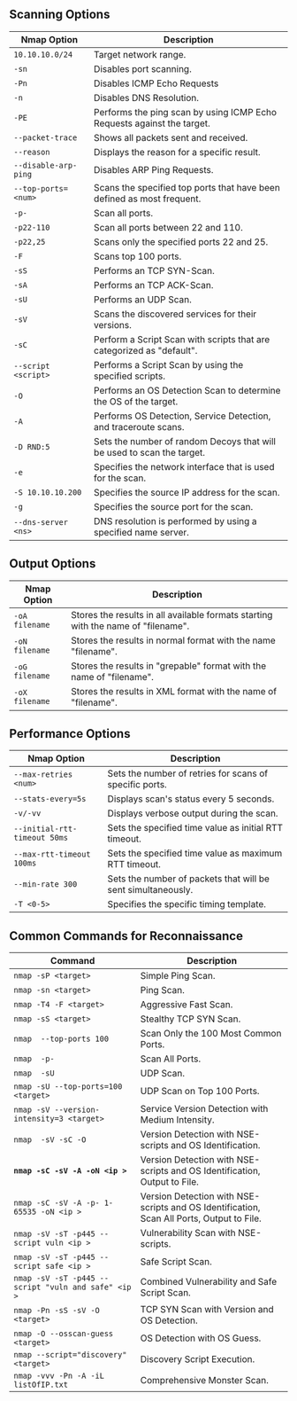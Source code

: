 <h2>Scanning Options</h2>
<div class="table-responsive"><table class="table table-striped text-left">
<thead>
<tr>
<th><strong>Nmap Option</strong></th>
<th><strong>Description</strong></th>
</tr>
</thead>
<tbody>
<tr>
<td><code>10.10.10.0/24</code></td>
<td>Target network range.</td>
</tr>
<tr>
<td><code>-sn</code></td>
<td>Disables port scanning.</td>
</tr>
<tr>
<td><code>-Pn</code></td>
<td>Disables ICMP Echo Requests</td>
</tr>
<tr>
<td><code>-n</code></td>
<td>Disables DNS Resolution.</td>
</tr>
<tr>
<td><code>-PE</code></td>
<td>Performs the ping scan by using ICMP Echo Requests against the target.</td>
</tr>
<tr>
<td><code>--packet-trace</code></td>
<td>Shows all packets sent and received.</td>
</tr>
<tr>
<td><code>--reason</code></td>
<td>Displays the reason for a specific result.</td>
</tr>
<tr>
<td><code>--disable-arp-ping</code></td>
<td>Disables ARP Ping Requests.</td>
</tr>
<tr>
<td><code>--top-ports=&lt;num&gt;</code></td>
<td>Scans the specified top ports that have been defined as most frequent.</td>
</tr>
<tr>
<td><code>-p-</code></td>
<td>Scan all ports.</td>
</tr>
<tr>
<td><code>-p22-110</code></td>
<td>Scan all ports between 22 and 110.</td>
</tr>
<tr>
<td><code>-p22,25</code></td>
<td>Scans only the specified ports 22 and 25.</td>
</tr>
<tr>
<td><code>-F</code></td>
<td>Scans top 100 ports.</td>
</tr>
<tr>
<td><code>-sS</code></td>
<td>Performs an TCP SYN-Scan.</td>
</tr>
<tr>
<td><code>-sA</code></td>
<td>Performs an TCP ACK-Scan.</td>
</tr>
<tr>
<td><code>-sU</code></td>
<td>Performs an UDP Scan.</td>
</tr>
<tr>
<td><code>-sV</code></td>
<td>Scans the discovered services for their versions.</td>
</tr>
<tr>
<td><code>-sC</code></td>
<td>Perform a Script Scan with scripts that are categorized as "default".</td>
</tr>
<tr>
<td><code>--script &lt;script&gt;</code></td>
<td>Performs a Script Scan by using the specified scripts.</td>
</tr>
<tr>
<td><code>-O</code></td>
<td>Performs an OS Detection Scan to determine the OS of the target.</td>
</tr>
<tr>
<td><code>-A</code></td>
<td>Performs OS Detection, Service Detection, and traceroute scans.</td>
</tr>
<tr>
<td><code>-D RND:5</code></td>
<td>Sets the number of random Decoys that will be used to scan the target.</td>
</tr>
<tr>
<td><code>-e</code></td>
<td>Specifies the network interface that is used for the scan.</td>
</tr>
<tr>
<td><code>-S 10.10.10.200</code></td>
<td>Specifies the source IP address for the scan.</td>
</tr>
<tr>
<td><code>-g</code></td>
<td>Specifies the source port for the scan.</td>
</tr>
<tr>
<td><code>--dns-server &lt;ns&gt;</code></td>
<td>DNS resolution is performed by using a specified name server.</td>
</tr>
</tbody>
</table></div>
<h2>Output Options</h2>
<div class="table-responsive"><table class="table table-striped text-left">
<thead>
<tr>
<th><strong>Nmap Option</strong></th>
<th><strong>Description</strong></th>
</tr>
</thead>
<tbody>
<tr>
<td><code>-oA filename</code></td>
<td>Stores the results in all available formats starting with the name of "filename".</td>
</tr>
<tr>
<td><code>-oN filename</code></td>
<td>Stores the results in normal format with the name "filename".</td>
</tr>
<tr>
<td><code>-oG filename</code></td>
<td>Stores the results in "grepable" format with the name of "filename".</td>
</tr>
<tr>
<td><code>-oX filename</code></td>
<td>Stores the results in XML format with the name of "filename".</td>
</tr>
</tbody>
</table></div>
<h2>Performance Options</h2>
<div class="table-responsive"><table class="table table-striped text-left">
<thead>
<tr>
<th><strong>Nmap Option</strong></th>
<th><strong>Description</strong></th>
</tr>
</thead>
<tbody>
<tr>
<td><code>--max-retries &lt;num&gt;</code></td>
<td>Sets the number of retries for scans of specific ports.</td>
</tr>
<tr>
<td><code>--stats-every=5s</code></td>
<td>Displays scan's status every 5 seconds.</td>
</tr>
<tr>
<td><code>-v/-vv</code></td>
<td>Displays verbose output during the scan.</td>
</tr>
<tr>
<td><code>--initial-rtt-timeout 50ms</code></td>
<td>Sets the specified time value as initial RTT timeout.</td>
</tr>
<tr>
<td><code>--max-rtt-timeout 100ms</code></td>
<td>Sets the specified time value as maximum RTT timeout.</td>
</tr>
<tr>
<td><code>--min-rate 300</code></td>
<td>Sets the number of packets that will be sent simultaneously.</td>
</tr>
<tr>
<td><code>-T &lt;0-5&gt;</code></td>
<td>Specifies the specific timing template.</td>
</tr>
</tbody>
</table>
</div>
<h2>Common Commands for Reconnaissance</h2>
<div class="table-responsive"><table class="table table-striped text-left">
<thead>
<tr>
<th><strong>Command</strong></th>
<th><strong>Description</strong></th>
</tr>
</thead>
<tbody>
<tr>
<td><code>nmap -sP &lt;target&gt;</code></td>
<td>Simple Ping Scan. <!-- Discover live hosts using a simple ping scan. --></td>
</tr>
<tr>
<td><code>nmap -sn &lt;target&gt;</code></td>
<td>Ping Scan. <!-- Perform a ping scan (no port scan) to determine which hosts are up. --></td>
</tr>
<tr>
<td><code>nmap -T4 -F &lt;target&gt;</code></td>
<td>Aggressive Fast Scan. <!-- Perform a fast scan with aggressive timing options to discover open ports on live hosts. --></td>
</tr>
<tr>
<td><code>nmap -sS &lt;target&gt;</code></td>
<td>Stealthy TCP SYN Scan. <!-- Stealthy scan using TCP SYN packets to discover open ports without completing the full connection. --></td>
</tr>
<tr>
<td><code>nmap <target> --top-ports 100</code></td>
<td>Scan Only the 100 Most Common Ports. <!-- Scan only the top 100 most common ports on the target. --></td>
</tr>
<tr>
<td><code>nmap <target> -p-</code></td>
<td>Scan All Ports. <!-- Scan all 65535 ports on the target. Can take longer to complete. --></td>
</tr>
<tr>
<td><code>nmap <target> -sU</code></td>
<td>UDP Scan. <!-- Scan for open UDP ports on the target. --></td>
</tr>
<tr>
<td><code>nmap -sU --top-ports=100 &lt;target&gt;</code></td>
<td>UDP Scan on Top 100 Ports. <!-- Discover UDP services by scanning the top 100 ports. --></td>
</tr>
<tr>
<td><code>nmap -sV --version-intensity=3 &lt;target&gt;</code></td>
<td>Service Version Detection with Medium Intensity. <!-- Perform service version detection with medium intensity to balance accuracy and speed. --></td>
</tr>
<tr>
<td><code>nmap <target> -sV -sC -O</code></td>
<td>Version Detection with NSE-scripts and OS Identification. <!-- Identify service versions, run default NSE scripts, and attempt OS detection. --></td>
</tr>
<tr>
<td><code><strong>nmap -sC -sV -A -oN &lt;ip <target>&gt;</strong></code></td>
<td>Version Detection with NSE-scripts and OS Identification, Output to File. <!-- Run default NSE scripts, identify service versions, attempt OS detection, and save output to a file. --></td>
</tr>
<tr>
<td><code>nmap -sC -sV -A -p- 1-65535 -oN &lt;ip <target>&gt;</code></td>
<td>Version Detection with NSE-scripts and OS Identification, Scan All Ports, Output to File. <!-- Similar to the above command, but scans all 65535 ports on the target. --></td>
</tr>
<tr>
<td><code>nmap -sV -sT -p445 --script vuln &lt;ip <target>&gt;</code></td>
<td>Vulnerability Scan with NSE-scripts. <!-- Scan port 445 (commonly associated with SMB) and run vulnerability detection scripts. --></td>
</tr>
<tr>
<td><code>nmap -sV -sT -p445 --script safe &lt;ip <target>&gt;</code></td>
<td>Safe Script Scan. <!-- Scan port 445 (commonly associated with SMB) and run safe scripts for non-intrusive information gathering. --></td>
</tr>
<tr>
<td><code>nmap -sV -sT -p445 --script "vuln and safe" &lt;ip <target>&gt;</code></td>
<td>Combined Vulnerability and Safe Script Scan. <!-- Scan port 445 (commonly associated with SMB) and run both vulnerability detection and safe scripts. --></td>
</tr>
<tr>
<td><code>nmap -Pn -sS -sV -O &lt;target&gt;</code></td>
<td>TCP SYN Scan with Version and OS Detection. <!-- Perform a TCP SYN scan with service version detection and OS detection, skipping host discovery. --></td>
</tr>
<tr>
<td><code>nmap -O --osscan-guess &lt;target&gt;</code></td>
<td>OS Detection with OS Guess. <!-- Attempt to guess the OS of the target without pinging. --></td>
</tr>
<tr>
<td><code>nmap --script="discovery" &lt;target&gt;</code></td>
<td>Discovery Script Execution. <!-- Run discovery scripts to gather additional information about the target network. --></td>
</tr>
<tr>
<td><code>nmap -vvv -Pn -A -iL listOfIP.txt</code></td>
<td>Comprehensive Monster Scan. <!-- Perform an aggressive scan including OS detection, service version detection, script scanning, and host discovery on a list of targets from a file. --></td>
</tr>
</tbody>
</table>
</div>
